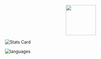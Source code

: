 

<div id="header" align="center" ### Hi there 👋>
  <img src="[https://media.giphy.com/media/M9gbBd9nbDrOTu1Mqx/giphy.gif](https://giphy.com/stickers/hacktiv8-code-programming-programmer-lP8xu5t2DLGG045H8F)" width="100"/>
</div>

![Stats Card](https://github-readme-stats.vercel.app/api?username=willasm&show_icons=true&hide_title=true&theme=cobalt)

![languages](https://github-readme-stats.vercel.app/api/top-langs/?username=willasm&layout=compact&theme=cobalt)
<!--
**willasm/willasm** is a ✨ _special_ ✨ repository because its `README.md` (this file) appears on your GitHub profile.

Here are some ideas to get you started:

- 🔭 I’m currently working on ...
- 🌱 I’m currently learning ...
- 👯 I’m looking to collaborate on ...
- 🤔 I’m looking for help with ...
- 💬 Ask me about ...
- 📫 How to reach me: ...
- 😄 Pronouns: ...
- ⚡ Fun fact: ...
-->
